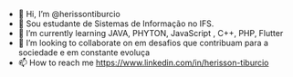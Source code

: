 - 👋 Hi, I’m @herissontiburcio
- 👀 Sou estudante de Sistemas de Informação no IFS.
- 🌱 I’m currently learning  JAVA, PHYTON, JavaScript , C++, PHP,  Flutter
- 💞️ I’m looking to collaborate on  em desafios que contribuam para a sociedade e em constante evoluça
- 📫 How to reach me  https://www.linkedin.com/in/herisson-tiburcio

<!---
herissontiburcio/herissontiburcio is a ✨ special ✨ repository because its `README.md` (this file) appears on your GitHub profile.
You can click the Preview link to take a look at your changes.
--->
